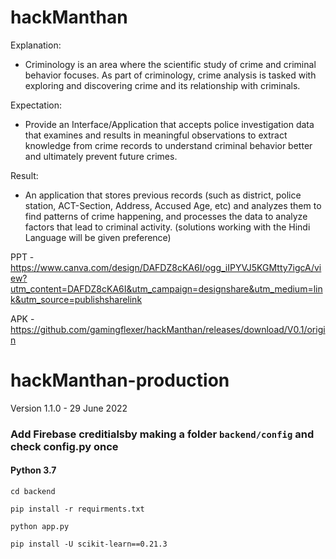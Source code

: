 # hackManthan

Explanation:
- Criminology is an area where the scientific study of crime and criminal behavior focuses.
  As part of criminology, crime analysis is tasked with exploring and discovering crime and
  its relationship with criminals.

Expectation:
- Provide an Interface/Application that accepts police investigation data that examines
  and results in meaningful observations to extract knowledge from crime records to
  understand criminal behavior better and ultimately prevent future crimes.

Result:
- An application that stores previous records (such as district, police station, ACT-Section,
  Address, Accused Age, etc) and analyzes them to find patterns of crime happening, and
  processes the data to analyze factors that lead to criminal activity. (solutions working
  with the Hindi Language will be given preference)


PPT - https://www.canva.com/design/DAFDZ8cKA6I/ogg_iIPYVJ5KGMtty7igcA/view?utm_content=DAFDZ8cKA6I&utm_campaign=designshare&utm_medium=link&utm_source=publishsharelink

APK - https://github.com/gamingflexer/hackManthan/releases/download/V0.1/origin

# hackManthan-production
Version 1.1.0 - 29 June 2022

### Add Firebase creditialsby making a folder ```backend/config``` and check config.py once 

#### Python 3.7

```
cd backend 
```

```
pip install -r requirments.txt
```

```
python app.py
```

```
pip install -U scikit-learn==0.21.3
```
